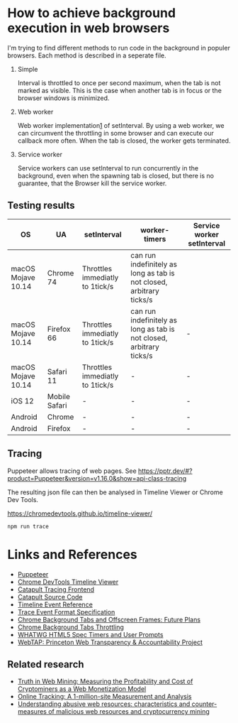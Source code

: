 # How to achieve background execution in web browsers

I'm trying to find different methods to run code in the background in populer browsers. Each method is described in a seperate file.

1. Simple

    Interval is throttled to once per second maximum, when the tab is not marked as visible. This is the case when another tab is in focus or the browser windows is minimized.

2. Web worker

    Web worker implementation[1] of setInterval. By using a web worker, we can circumvent the throttling in some browser and can execute our callback more often. When the tab is closed, the worker gets terminated.
    
3. Service worker

    Service workers can use setInterval to run concurrently in the background, even when the spawning tab is closed, but there is no guarantee, that the Browser kill the service worker.


[1]: https://github.com/chrisguttandin/worker-timers

## Testing results

OS | UA | setInterval | worker-timers | Service worker setInterval
-|-|-|-|-
macOS Mojave 10.14 | Chrome 74 | Throttles immediatly to 1tick/s | can run indefinitely as long as tab is not closed, arbitrary ticks/s
macOS Mojave 10.14 | Firefox 66 | Throttles immediatly to 1tick/s | can run indefinitely as long as tab is not closed, arbitrary ticks/s | -
macOS Mojave 10.14 | Safari 11 | Throttles immediatly to 1tick/s | - | -
iOS 12 | Mobile Safari | - | - | -
Android | Chrome | - | - | -
Android | Firefox | - | - | -

## Tracing

Puppeteer allows tracing of web pages. See https://pptr.dev/#?product=Puppeteer&version=v1.16.0&show=api-class-tracing

The resulting json file can then be analysed in Timeline Viewer or Chrome Dev Tools.

https://chromedevtools.github.io/timeline-viewer/

`npm run trace`

# Links and References

- [Puppeteer](https://pptr.dev/)
- [Chrome DevTools Timeline Viewer](https://chromedevtools.github.io/timeline-viewer/)
- [Catapult Tracing Frontend](chrome://tracing/)
- [Catapult Source Code](https://chromium.googlesource.com/catapult/+/HEAD/tracing/README.md)
- [Timeline Event Reference](https://developers.google.com/web/tools/chrome-devtools/evaluate-performance/performance-reference)
- [Trace Event Format Specification](https://docs.google.com/document/d/1CvAClvFfyA5R-PhYUmn5OOQtYMH4h6I0nSsKchNAySU/edit#heading=h.n7ma43wztmu)
- [Chrome Background Tabs and Offscreen Frames: Future Plans](https://docs.google.com/document/d/18_sX-KGRaHcV3xe5Xk_l6NNwXoxm-23IOepgMx4OlE4/pub)
- [Chrome Background Tabs Throttling](https://developers.google.com/web/updates/2017/03/background_tabs)
- [WHATWG HTML5 Spec Timers and User Prompts](https://html.spec.whatwg.org/multipage/timers-and-user-prompts.html#timers)
- [WebTAP: Princeton Web Transparency & Accountability Project](https://webtap.princeton.edu/)

## Related research
- [Truth in Web Mining: Measuring the Profitability and Cost of Cryptominers as a Web Monetization Model](https://arxiv.org/pdf/1806.01994.pdf)
- [Online Tracking: A 1-million-site Measurement and Analysis](http://randomwalker.info/publications/OpenWPM_1_million_site_tracking_measurement.pdf)
- [Understanding abusive web resources: characteristics and counter-measures of malicious web resources and cryptocurrency mining](https://dl.acm.org/citation.cfm?id=3289174)